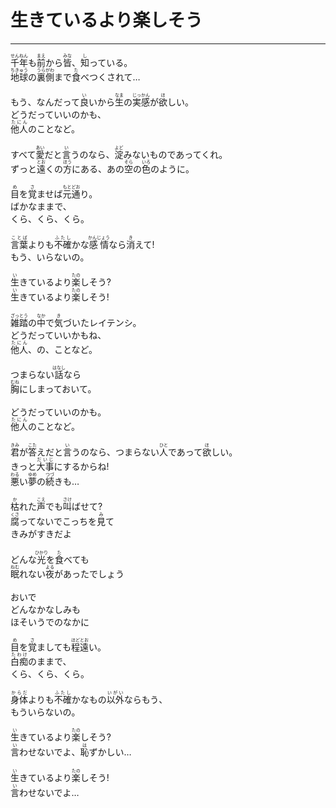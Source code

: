 # 生きているより楽しそう
---
<lyric>
<ruby>千<rt>せん</rt></ruby><ruby>年<rt>ねん</rt></ruby>も<ruby>前<rt>まえ</rt></ruby>から<ruby>皆<rt>みな</rt></ruby>、<ruby>知<rt>し</rt></ruby>っている。<br/>
<ruby>地球<rt>ちきゅう</rt></ruby>の<ruby>裏側<rt>うらがわ</rt></ruby>まで<ruby>食<rt>た</rt></ruby>べつくされて…<br/>
<br/>
もう、なんだって<ruby>良<rt>い</rt></ruby>いから<ruby>生<rt>なま</rt></ruby>の<ruby>実感<rt>じっかん</rt></ruby>が<ruby>欲<rt>ほ</rt></ruby>しい。<br/>
どうだっていいのかも、<br/>
<ruby>他人<rt>たにん</rt></ruby>のことなど。<br/>
<br/>
すべて<ruby>愛<rt>あい</rt></ruby>だと<ruby>言<rt>い</rt></ruby>うのなら、<ruby>淀<rt>よど</rt></ruby>みないものであってくれ。<br/>
ずっと<ruby>遠<rt>とお</rt></ruby>くの<ruby>方<rt>ほう</rt></ruby>にある、あの<ruby>空<rt>そら</rt></ruby>の<ruby>色<rt>いろ</rt></ruby>のように。<br/>
<br/>
<ruby>目<rt>め</rt></ruby>を<ruby>覚<rt>さ</rt></ruby>ませば<ruby>元通<rt>もとどお</rt></ruby>り。<br/>
ばかなままで、<br/>
くら、くら、くら。<br/>
<br/>
<ruby>言葉<rt>ことば</rt></ruby>よりも<ruby>不確<rt>ふたし</rt></ruby>かな<ruby>感情<rt>かんじょう</rt></ruby>なら<ruby>消<rt>き</rt></ruby>えて!<br/>
もう、いらないの。<br/>
<br/>
<ruby>生<rt>い</rt></ruby>きているより<ruby>楽<rt>たの</rt></ruby>しそう?<br/>
<ruby>生<rt>い</rt></ruby>きているより<ruby>楽<rt>たの</rt></ruby>しそう!<br/>
<br/>
<ruby>雑踏<rt>ざっとう</rt></ruby>の<ruby>中<rt>なか</rt></ruby>で<ruby>気<rt>き</rt></ruby>づいたレイテンシ。<br/>
どうだっていいかもね、<br/>
<ruby>他人<rt>たにん</rt></ruby>、の、ことなど。<br/>
<br/>
つまらない<ruby>話<rt>はなし</rt></ruby>なら<br/>
<ruby>胸<rt>むね</rt></ruby>にしまっておいて。<br/>
<br/>
どうだっていいのかも。<br/>
<ruby>他人<rt>たにん</rt></ruby>のことなど。<br/>
<br/>
<ruby>君<rt>きみ</rt></ruby>が<ruby>答<rt>こた</rt></ruby>えだと<ruby>言<rt>い</rt></ruby>うのなら、つまらない<ruby>人<rt>ひと</rt></ruby>であって<ruby>欲<rt>ほ</rt></ruby>しい。<br/>
きっと<ruby>大事<rt>だいじ</rt></ruby>にするからね!<br/>
<ruby>悪<rt>わる</rt></ruby>い<ruby>夢<rt>ゆめ</rt></ruby>の<ruby>続<rt>つづ</rt></ruby>きも…<br/>
<br/>
<ruby>枯<rt>か</rt></ruby>れた<ruby>声<rt>こえ</rt></ruby>でも<ruby>叫<rt>さけ</rt></ruby>ばせて?<br/>
<ruby>腐<rt>くさ</rt></ruby>ってないでこっちを<ruby>見<rt>み</rt></ruby>て<br/>
きみがすきだよ<br/>
<br/>
どんな<ruby>光<rt>ひかり</rt></ruby>を<ruby>食<rt>た</rt></ruby>べても<br/>
<ruby>眠<rt>ねむ</rt></ruby>れない<ruby>夜<rt>よる</rt></ruby>があったでしょう<br/>
<br/>
おいで<br/>
どんなかなしみも<br/>
ほそいうでのなかに<br/>
<br/>
<ruby>目<rt>め</rt></ruby>を<ruby>覚<rt>さ</rt></ruby>ましても<ruby>程遠<rt>ほどとお</rt></ruby>い。<br/>
<ruby>白痴<rt>たわけ</rt></ruby>のままで、<br/>
くら、くら、くら。<br/>
<br/>
<ruby>身体<rt>からだ</rt></ruby>よりも<ruby>不確<rt>ふたし</rt></ruby>かなもの<ruby>以外<rt>いがい</rt></ruby>ならもう、<br/>
もういらないの。<br/>
<br/>
<ruby>生<rt>い</rt></ruby>きているより<ruby>楽<rt>たの</rt></ruby>しそう?<br/>
<ruby>言<rt>い</rt></ruby>わせないでよ、<ruby>恥<rt>は</rt></ruby>ずかしい…<br/>
<br/>
<ruby>生<rt>い</rt></ruby>きているより<ruby>楽<rt>たの</rt></ruby>しそう!<br/>
<ruby>言<rt>い</rt></ruby>わせないでよ…<br/>
</lyric>
